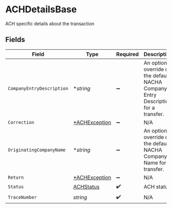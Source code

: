 # ACHDetailsBase

ACH specific details about the transaction


## Fields

| Field                                                                               | Type                                                                                | Required                                                                            | Description                                                                         | Example                                                                             |
| ----------------------------------------------------------------------------------- | ----------------------------------------------------------------------------------- | ----------------------------------------------------------------------------------- | ----------------------------------------------------------------------------------- | ----------------------------------------------------------------------------------- |
| `CompanyEntryDescription`                                                           | **string*                                                                           | :heavy_minus_sign:                                                                  | An optional override of the default NACHA Company Entry Description for a transfer. | Gym Dues                                                                            |
| `Correction`                                                                        | [*ACHException](../../models/shared/achexception.md)                                | :heavy_minus_sign:                                                                  | N/A                                                                                 |                                                                                     |
| `OriginatingCompanyName`                                                            | **string*                                                                           | :heavy_minus_sign:                                                                  | An optional override of the default NACHA Company Name for a transfer.              | Whole Body Fit                                                                      |
| `Return`                                                                            | [*ACHException](../../models/shared/achexception.md)                                | :heavy_minus_sign:                                                                  | N/A                                                                                 |                                                                                     |
| `Status`                                                                            | [ACHStatus](../../models/shared/achstatus.md)                                       | :heavy_check_mark:                                                                  | ACH status                                                                          |                                                                                     |
| `TraceNumber`                                                                       | *string*                                                                            | :heavy_check_mark:                                                                  | N/A                                                                                 | 124782618117                                                                        |